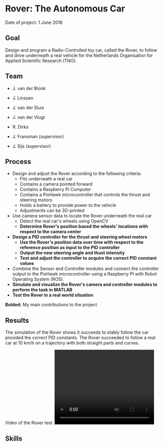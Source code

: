 # Rover: The Autonomous Car
Date of project: 1 June 2018

## Goal
Design and program a Radio-Controlled toy car, called the Rover, to follow and drive underneath a real vehicle 
for the Netherlands Organisation for Applied Scientific Research (TNO).

## Team
* J. van der Blonk
* J. Linssen
* J. van der Sluis
* J. van der Vlugt
* R. Dirks

* J. Fransman (supervisor)
* J. Sijs (supervisor)

## Process
* Design and adjust the Rover according to the following criteria:
  - Fits underneath a real car
  - Contains a camera pointed forward
  - Contains a Raspberry Pi Computer
  - Contains a PixHawk microcontroller that controls the thrust and steering motors
  - Holds a battery to provide power to the vehicle
  - Adjustments can be 3D-printed
* Use camera sensor data to locate the Rover underneath the real car
  - Detect the real car's wheels using OpenCV
  - **Determine Rover's position based the wheels' locations with respect to the camera center**
* **Design a PID controller for the thrust and steering wheel motors**
  - **Use the Rover's position data over time with respect to the reference position as input to the PID controller**
  - **Output the new steering angle and thust intensity**
  - **Test and adjust the controller to acquire the correct PID constant values**
* Combine the Sensor and Controller modules and connect the controller output to the PixHawk microcontroller using a Raspberry PI with Robot Operating System (ROS). 
* **Simulate and visualize the Rover's camera and controller modules to perform the task in MATLAB**
* **Test the Rover in a real world situation**

**Bolded:** My main contributions to the project

## Results
The simulation of the Rover shows it succeeds to stably follow the car provided the correct PID constants.
The Rover succeeded to follow a real car at 10 km/h on a trajectory with both straight parts and curves.

Video of the Rover test:
<video width="320" height="240" controls>
  <source src="./assets/img/rover_demonstration_LQ.mp4" type="video/mp4">
  Your browser does not support the video tag.
</video>

## Skills
